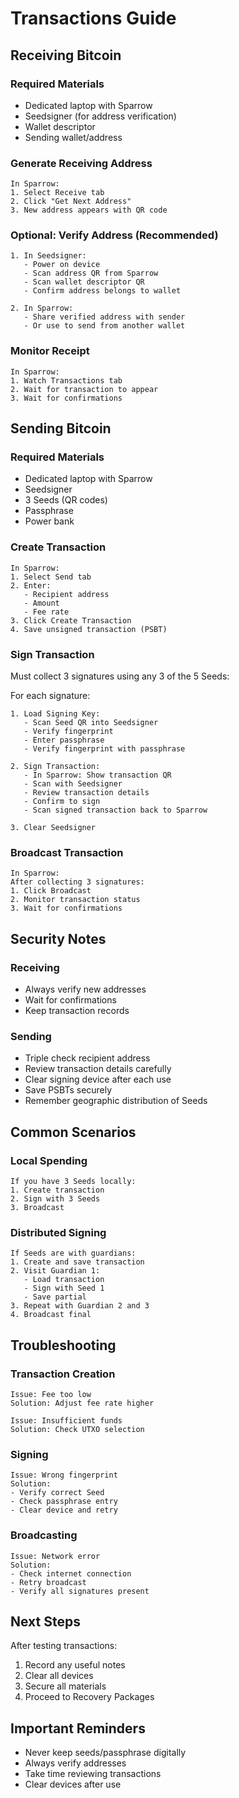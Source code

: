 # Transactions Guide

## Receiving Bitcoin

### Required Materials
- Dedicated laptop with Sparrow
- Seedsigner (for address verification)
- Wallet descriptor
- Sending wallet/address

### Generate Receiving Address
```
In Sparrow:
1. Select Receive tab
2. Click "Get Next Address"
3. New address appears with QR code
```

### Optional: Verify Address (Recommended)
```
1. In Seedsigner:
   - Power on device
   - Scan address QR from Sparrow
   - Scan wallet descriptor QR
   - Confirm address belongs to wallet

2. In Sparrow:
   - Share verified address with sender
   - Or use to send from another wallet
```

### Monitor Receipt
```
In Sparrow:
1. Watch Transactions tab
2. Wait for transaction to appear
3. Wait for confirmations
```

## Sending Bitcoin

### Required Materials
- Dedicated laptop with Sparrow
- Seedsigner
- 3 Seeds (QR codes)
- Passphrase
- Power bank

### Create Transaction
```
In Sparrow:
1. Select Send tab
2. Enter:
   - Recipient address
   - Amount
   - Fee rate
3. Click Create Transaction
4. Save unsigned transaction (PSBT)
```

### Sign Transaction
Must collect 3 signatures using any 3 of the 5 Seeds:

For each signature:
```
1. Load Signing Key:
   - Scan Seed QR into Seedsigner
   - Verify fingerprint
   - Enter passphrase
   - Verify fingerprint with passphrase

2. Sign Transaction:
   - In Sparrow: Show transaction QR
   - Scan with Seedsigner
   - Review transaction details
   - Confirm to sign
   - Scan signed transaction back to Sparrow

3. Clear Seedsigner
```

### Broadcast Transaction
```
In Sparrow:
After collecting 3 signatures:
1. Click Broadcast
2. Monitor transaction status
3. Wait for confirmations
```

## Security Notes

### Receiving
- Always verify new addresses
- Wait for confirmations
- Keep transaction records

### Sending
- Triple check recipient address
- Review transaction details carefully
- Clear signing device after each use
- Save PSBTs securely
- Remember geographic distribution of Seeds

## Common Scenarios

### Local Spending
```
If you have 3 Seeds locally:
1. Create transaction
2. Sign with 3 Seeds
3. Broadcast
```

### Distributed Signing
```
If Seeds are with guardians:
1. Create and save transaction
2. Visit Guardian 1:
   - Load transaction
   - Sign with Seed 1
   - Save partial
3. Repeat with Guardian 2 and 3
4. Broadcast final
```

## Troubleshooting

### Transaction Creation
```
Issue: Fee too low
Solution: Adjust fee rate higher

Issue: Insufficient funds
Solution: Check UTXO selection
```

### Signing
```
Issue: Wrong fingerprint
Solution: 
- Verify correct Seed
- Check passphrase entry
- Clear device and retry
```

### Broadcasting
```
Issue: Network error
Solution: 
- Check internet connection
- Retry broadcast
- Verify all signatures present
```

## Next Steps
After testing transactions:
1. Record any useful notes
2. Clear all devices
3. Secure all materials
4. Proceed to Recovery Packages

## Important Reminders
- Never keep seeds/passphrase digitally
- Always verify addresses
- Take time reviewing transactions
- Clear devices after use
